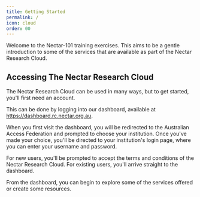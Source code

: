 ```yaml
---
title: Getting Started
permalink: /
icon: cloud
order: 00
---
```


Welcome to the Nectar-101 training exercises. This aims to be a gentle introduction to some of the services that are available as part of the Nectar Research Cloud.

## Accessing The Nectar Research Cloud

The Nectar Research Cloud can be used in many ways, but to get started, you'll first need an account.

This can be done by logging into our dashboard, available at <https://dashboard.rc.nectar.org.au>.

When you first visit the dashboard, you will be redirected to the Australian Access Federation and prompted to choose your institution. Once you've made your choice, you'll be directed to your institution's login page, where you can enter your username and password.

For new users, you'll be prompted to accept the terms and conditions of the Nectar Research Cloud. For existing users, you'll arrive straight to the dashboard.

From the dashboard, you can begin to explore some of the services offered or create some resources.
